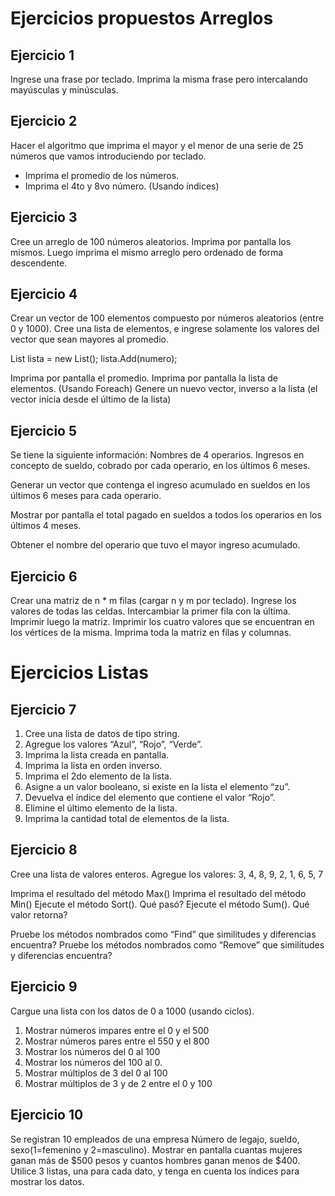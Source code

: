 # Ejercicios propuestos Arreglos

## Ejercicio 1 
Ingrese una frase por teclado. Imprima la misma frase pero intercalando mayúsculas y minúsculas.

## Ejercicio 2
Hacer el algoritmo que imprima el mayor y el menor de una serie de 25 números que vamos introduciendo por teclado.
- Imprima el promedio de los números.
- Imprima el 4to y 8vo número. (Usando índices)

## Ejercicio 3
Cree un arreglo de 100 números aleatorios. Imprima por pantalla los mismos. Luego imprima el mismo arreglo pero ordenado de forma descendente.

## Ejercicio 4
Crear un vector de 100 elementos compuesto por números aleatorios (entre 0 y 1000).
Cree una lista de elementos, e ingrese solamente los valores del vector que sean mayores al promedio.

List<int> lista = new List<int>();
lista.Add(numero);

Imprima por pantalla el promedio.
Imprima por pantalla la lista de elementos. (Usando Foreach)
Genere un nuevo vector, inverso a la lista (el vector inicia desde el último de la lista)

## Ejercicio 5
Se tiene la siguiente información:
Nombres de 4 operarios.
Ingresos en concepto de sueldo, cobrado por cada operario, en los últimos 6 meses.

Generar un vector que contenga el ingreso acumulado en sueldos en los últimos 6 meses para cada operario.

Mostrar por pantalla el total pagado en sueldos a todos los operarios en los últimos 4 meses.

Obtener el nombre del operario que tuvo el mayor ingreso acumulado.

## Ejercicio 6
Crear una matriz de n * m filas (cargar n y m por teclado). Ingrese los valores de todas las celdas.
Intercambiar la primer fila con la última. Imprimir luego la matriz.
Imprimir los cuatro valores que se encuentran en los vértices de la misma. Imprima toda la matriz en filas y columnas. 


# Ejercicios Listas

## Ejercicio 7
1) Cree una lista de datos de tipo string.
2) Agregue los valores “Azul”, “Rojo”, “Verde”.
3) Imprima la lista creada en pantalla.
4) Imprima la lista en orden inverso.
5) Imprima el 2do elemento de la lista.
6) Asigne a un valor booleano, si existe en la lista el elemento “zu”.
7) Devuelva el índice del elemento que contiene el valor “Rojo”.
8) Elimine el último elemento de la lista.
9) Imprima la cantidad total de elementos de la lista.

## Ejercicio 8

Cree una lista de valores enteros.
Agregue los valores: 3, 4, 8, 9, 2, 1, 6, 5, 7

Imprima el resultado del método Max()
Imprima el resultado del método Min()
Ejecute el método Sort(). Qué pasó?
Ejecute el método Sum(). Qué valor retorna?

Pruebe los métodos nombrados como “Find” que similitudes y diferencias encuentra?
Pruebe los métodos nombrados como “Remove” que similitudes y diferencias encuentra?

## Ejercicio 9
Cargue una lista con los datos de 0 a 1000 (usando ciclos).

1) Mostrar números impares entre el 0 y el 500
2) Mostrar números pares entre el 550 y el 800
3) Mostrar los números del 0 al 100
4) Mostrar los números del 100 al 0.
5) Mostrar múltiplos de 3 del 0 al 100
6) Mostrar múltiplos de 3 y de 2 entre el 0 y 100

## Ejercicio 10
Se registran 10 empleados de una empresa Número de legajo, sueldo, sexo(1=femenino y 2=masculino). 
Mostrar en pantalla cuantas mujeres ganan más de $500 pesos y cuantos hombres ganan menos de $400. 
Utilice 3 listas, una para cada dato, y tenga en cuenta los índices para mostrar los datos.